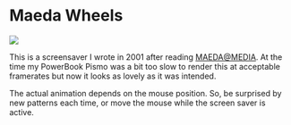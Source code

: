 # Maeda Wheels

![](https://user-images.githubusercontent.com/954026/71740776-6d5eff80-2e5d-11ea-90e5-68a83c011cde.gif)

This is a screensaver I wrote in 2001 after reading <a href="http://www.maedastudio.com/2001/maedamedia/index.php?category=all&next=exists&prev=exists&this=maedamedia">MAEDA@MEDIA</a>. At the time my PowerBook Pismo was a bit too slow to render this at acceptable framerates but now it looks as lovely as it was intended.
  
The actual animation depends on the mouse position. So, be surprised by new patterns each time, or move the mouse while the screen saver is active.
				
				


